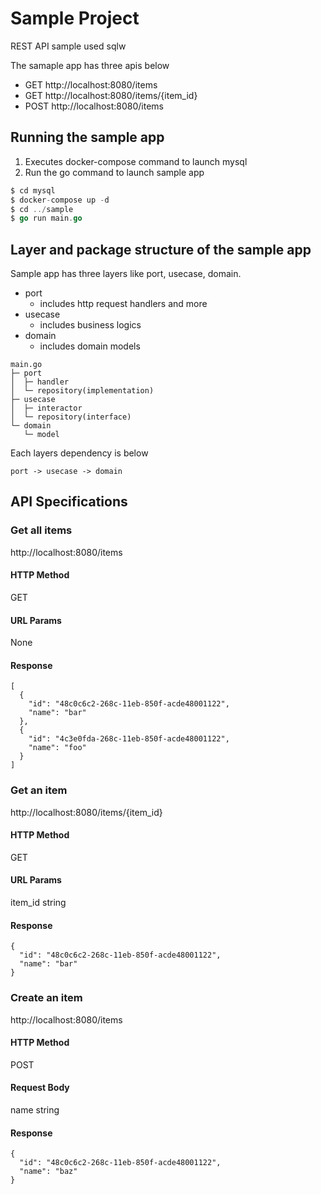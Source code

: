 # Sample Project
REST API sample used sqlw

The samaple app has three apis below
* GET  http://localhost:8080/items
* GET  http://localhost:8080/items/{item_id}
* POST http://localhost:8080/items

## Running the sample app
1. Executes docker-compose command to launch mysql
2. Run the go command to launch sample app

```go
$ cd mysql
$ docker-compose up -d
$ cd ../sample
$ go run main.go
```

## Layer and package structure of the sample app
Sample app has three layers like port, usecase, domain.
* port
  * includes http request handlers and more
* usecase
  * includes business logics
* domain
  * includes domain models
  
```
main.go
├─ port
│  ├─ handler
│  └─ repository(implementation)
├─ usecase
│  ├─ interactor
│  └─ repository(interface)
└─ domain
   └─ model

```

Each layers dependency is below
```
port -> usecase -> domain
```

## API Specifications

### Get all items
http://localhost:8080/items

#### HTTP Method
GET

#### URL Params
None

#### Response

```
[
  {
    "id": "48c0c6c2-268c-11eb-850f-acde48001122",
    "name": "bar"
  },
  {
    "id": "4c3e0fda-268c-11eb-850f-acde48001122",
    "name": "foo"
  }
]
```

### Get an item
http://localhost:8080/items/{item_id}

#### HTTP Method
GET

#### URL Params
item_id string

#### Response

```
{
  "id": "48c0c6c2-268c-11eb-850f-acde48001122",
  "name": "bar"
}
```

### Create an item
http://localhost:8080/items

#### HTTP Method
POST

#### Request Body
name string

#### Response

```
{
  "id": "48c0c6c2-268c-11eb-850f-acde48001122",
  "name": "baz"
}
```
